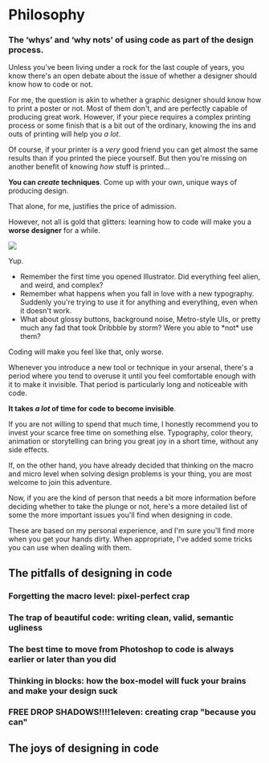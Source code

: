 # Philosophy
### The ‘whys’ and ‘why nots’ of using code as part of the design process.

Unless you've been living under a rock for the last couple of years, you know there's an open debate about the issue of whether a designer should know how to code or not.

For me, the question is akin to whether a graphic designer should know how to print a poster or not. Most of them don't, and are perfectly capable of producing great work. However, if your piece requires a complex printing process or some finish that is a bit out of the ordinary, knowing the ins and outs of printing will help you *a lot*.

Of course, if your printer is a *very* good friend you can get almost the same results than if you printed the piece yourself. But then you're missing on another benefit of knowing *how* stuff is printed…

**You can *create* techniques**. Come up with your own, unique ways of producing design.

That alone, for me, justifies the price of admission.

However, not all is gold that glitters: learning how to code will make you a **worse designer** for a while.

![](/images/wat.png)

Yup.

- Remember the first time you opened Illustrator. Did everything feel alien, and weird, and complex?
- Remember what happens when you fall in love with a new typography. Suddenly you're trying to use it for anything and everything, even when it doesn't work.
- What about glossy buttons, background noise, Metro-style UIs, or pretty much any fad that took Dribbble by storm? Were you able to \*not\* use them?

Coding will make you feel like that, only worse.

Whenever you introduce a new tool or technique in your arsenal, there's a period where you tend to overuse it until you feel comfortable enough with it to make it invisible. That period is particularly long and noticeable with code.

**It takes *a lot* of time for code to become invisible**.

If you are not willing to spend that much time, I honestly recommend you to invest your scarce free time on something else. Typography, color theory, animation or storytelling can bring you great joy in a short time, without any side effects.

If, on the other hand, you have already decided that thinking on the macro and micro level when solving design problems is your thing, you are most welcome to join this adventure.

Now, if you are the kind of person that needs a bit more information before deciding whether to take the plunge or not, here's a more detailed list of some the more important issues you'll find when designing in code.

These are based on my personal experience, and I'm sure you'll find more when you get your hands dirty. When appropriate, I've added some tricks you can use when dealing with them.

## The pitfalls of designing in code

### Forgetting the macro level: pixel-perfect crap

### The trap of beautiful code: writing clean, valid, semantic ugliness

### The best time to move from Photoshop to code is always earlier or later than you did

### Thinking in blocks: how the box-model will fuck your brains and make your design suck

### FREE DROP SHADOWS!!!!1eleven: creating crap "because you can"


## The joys of designing in code

